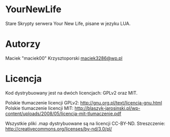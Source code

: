 # YourNewLife

Stare Skrypty serwera Your New Life, pisane w jezyku LUA.

# Autorzy

Maciek "maciek00" Krzysztoporski maciek3286@wp.pl

# Licencja

Kod dystrybuowany jest na dwóch licencjach: GPLv2 oraz MIT.

Polskie tłumaczenie licencji GPLv2: http://gnu.org.pl/text/licencja-gnu.html Polskie tlumaczenie licencji MIT: http://blaszyk-jarosinski.pl/wp-content/uploads/2008/05/licencja-mit-tlumaczenie.pdf

Wszystkie pliki .map dystrybuowane są na licencji CC-BY-ND. Streszczenie: http://creativecommons.org/licenses/by-nd/3.0/pl/
